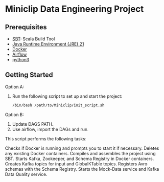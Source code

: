 # Miniclip Data Engineering Project

## Prerequisites
- [SBT](https://www.scala-sbt.org/): Scala Build Tool
- [Java Runtime Environment (JRE) 21](https://adoptium.net/)
- [Docker](https://www.docker.com/)
- [Airflow](TODO)
- [python3](TODO)


## Getting Started
Option A:
1. Run the following script to set up and start the project:

   ```bash
   /bin/bash /path/to/Miniclip/init_script.sh
Option B:
1. Update DAGS PATH.
2. Use airflow, import the DAGs and run.


This script performs the following tasks:

Checks if Docker is running and prompts you to start it if necessary.
Deletes any existing Docker containers.
Compiles and assembles the project using SBT.
Starts Kafka, Zookeeper, and Schema Registry in Docker containers.
Creates Kafka topics for input and GlobalKTable topics.
Registers Avro schemas with the Schema Registry.
Starts the Mock-Data service and Kafka Data Quality service.
